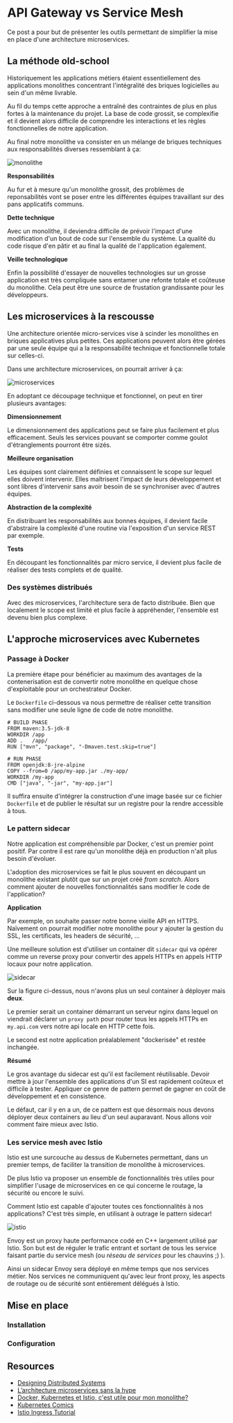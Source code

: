 # API Gateway vs Service Mesh

Ce post a pour but de présenter les outils permettant de simplifier la mise en place d'une architecture microservices.

## La méthode old-school

Historiquement les applications métiers étaient essentiellement des applications monolithes concentrant l'intégralité des briques logicielles au sein d'un même livrable.

Au fil du temps cette approche a entraîné des contraintes de plus en plus fortes à la maintenance du projet. La base de code grossit, se complexifie et il devient alors difficile de comprendre les interactions et les règles fonctionnelles de notre application.

Au final notre monolithe va consister en un mélange de briques techniques aux responsabilités diverses ressemblant à ça:

![monolithe](images/monolithe.png)

**Responsabilités**

Au fur et à mesure qu'un monolithe grossit, des problèmes de reponsabilités vont se poser entre les différentes équipes travaillant sur des pans applicatifs communs.

**Dette technique**

Avec un monolithe, il deviendra difficile de prévoir l'impact d'une modification d'un bout de code sur l'ensemble du système. La qualité du code risque d'en pâtir et au final la qualité de l'application également.

**Veille technologique**

Enfin la possibilité d'essayer de nouvelles technologies sur un grosse application est très compliquée sans entamer une refonte totale et coûteuse du monolithe. Cela peut être une source de frustation grandissante pour les développeurs.

## Les microservices à la rescousse

Une architecture orientée micro-services vise à scinder les monolithes en briques applicatives plus petites. Ces applications peuvent alors être gérées par une seule équipe qui a la responsabilité technique et fonctionnelle totale sur celles-ci.

Dans une architecture microservices, on pourrait arriver à ça:

![microservices](images/microservices.png)

En adoptant ce découpage technique et fonctionnel, on peut en tirer plusieurs avantages:

**Dimensionnement**

Le dimensionnement des applications peut se faire plus facilement et plus efficacement. Seuls les services pouvant se comporter comme goulot d'étranglements pourront être sizés.

**Meilleure organisation**

Les équipes sont clairement définies et connaissent le scope sur lequel elles doivent intervenir. Elles maîtrisent l'impact de leurs développement et sont libres d'intervenir sans avoir besoin de se synchroniser avec d'autres équipes.

**Abstraction de la complexité**

En distribuant les responsabilités aux bonnes équipes, il devient facile d'abstraire la complexité d'une routine via l'exposition d'un service REST par exemple.

**Tests**

En découpant les fonctionnalités par micro service, il devient plus facile de réaliser des tests complets et de qualité.

### Des systèmes distribués

Avec des microservices, l'architecture sera de facto distribuée. Bien que localement le scope est limité et plus facile à appréhender, l'ensemble est devenu bien plus complexe.

## L'approche microservices avec Kubernetes

### Passage à Docker

La première étape pour bénéficier au maximum des avantages de la contenerisation est de convertir notre monolithe en quelque chose d'exploitable pour un orchestrateur Docker.

Le `Dockerfile` ci-dessous va nous permettre de réaliser cette transition sans modifier une seule ligne de code de notre monolithe.

```docker
# BUILD PHASE
FROM maven:3.5-jdk-8
WORKDIR /app
ADD .   /app/
RUN ["mvn", "package", "-Dmaven.test.skip=true"]

# RUN PHASE
FROM openjdk:8-jre-alpine
COPY --from=0 /app/my-app.jar ./my-app/
WORKDIR /my-app
CMD ["java", "-jar", "my-app.jar"]
```

Il suffira ensuite d'intégrer la construction d'une image basée sur ce fichier `Dockerfile` et de publier le résultat sur un registre pour la rendre accessible à tous.

### Le pattern sidecar

Notre application est compréhensible par Docker, c'est un premier point positif. Par contre il est rare qu'un monolithe déjà en production n'ait plus besoin d'évoluer.

L'adoption des microservices se fait le plus souvent en découpant un monolithe existant plutôt que sur un projet créé _from scratch_. Alors comment ajouter de nouvelles fonctionnalités sans modifier le code de l'application?

**Application**

Par exemple, on souhaite passer notre bonne vieille API en HTTPS. Naïvement on pourrait modifier notre monolithe pour y ajouter la gestion du SSL, les certificats, les headers de sécurité, ...

Une meilleure solution est d'utiliser un container dit `sidecar` qui va opérer comme un reverse proxy pour convertir des appels HTTPs en appels HTTP locaux pour notre application.

![sidecar](images/sidecar.png)

Sur la figure ci-dessus, nous n'avons plus un seul container à déployer mais **deux**.

Le premier serait un container démarrant un serveur nginx dans lequel on viendrait déclarer un `proxy path` pour router tous les appels HTTPs en `my.api.com` vers notre api locale en HTTP cette fois.

Le second est notre application préalablement "dockerisée" et restée inchangée.

**Résumé**

Le gros avantage du sidecar est qu'il est facilement réutilisable. Devoir mettre à jour l'ensemble des applications d'un SI est rapidement coûteux et difficile à tester. Appliquer ce genre de pattern permet de gagner en coût de développement et en consistence.

Le défaut, car il y en a un, de ce pattern est que désormais nous devons déployer deux containers au lieu d'un seul auparavant. Nous allons voir comment faire mieux avec Istio.

### Les service mesh avec Istio

Istio est une surcouche au dessus de Kubernetes permettant, dans un premier temps, de faciliter la transition de monolithe à microservices.

De plus Istio va proposer un ensemble de fonctionnalités très utiles pour simplifier l'usage de microservices en ce qui concerne le routage, la sécurité ou encore le suivi.

Comment Istio est capable d'ajouter toutes ces fonctionnalités à nos applications? C'est très simple, en utilisant à outrage le pattern sidecar!

![istio](images/istio.png)

Envoy est un proxy haute performance codé en C++ largement utilisé par Istio. Son but est de réguler le trafic entrant et sortant de tous les service faisant partie du service mesh (ou _réseau de services_ pour les chauvins ;) ).

Ainsi un sidecar Envoy sera déployé en même temps que nos services métier. Nos services ne communiquent qu'avec leur front proxy, les aspects de routage ou de sécurité sont entièrement délégués à Istio.

## Mise en place

### Installation

### Configuration

## Resources

 - [Designing Distributed Systems](http://shop.oreilly.com/product/0636920072768.do)
 - [L’architecture microservices sans la hype](https://blog.octo.com/larchitecture-microservices-sans-la-hype-quest-ce-que-cest-a-quoi-ca-sert-est-ce-quil-men-faut/)
 - [Docker, Kubernetes et Istio, c'est utile pour mon monolithe?](https://www.youtube.com/watch?v=YJScBvT0bxg)
 - [Kubernetes Comics](https://cloud.google.com/kubernetes-engine/kubernetes-comic/)
 - [Istio Ingress Tutorial](https://github.com/kelseyhightower/istio-ingress-tutorial)
